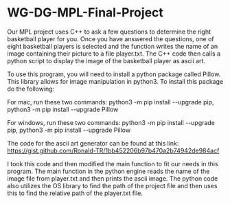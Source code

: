 # WG-DG-MPL-Final-Project
Our MPL project uses C++ to ask a few questions to determine the right basketball player for you.
Once you have answered the questions, one of eight basketball players is selected and the
function writes the name of an image containing their picture to a file player.txt. The C++
code then calls a python script to display the image of the basketball player as ascii art.

To use this program, you will need to install a python package called Pillow. This library
allows for image manipulation in python3. To install this package do the following:

For mac, run these two commands:
    python3 -m pip install --upgrade pip,
    python3 -m pip install --upgrade Pillow

For windows, run these two commands:
    python3 -m pip install --upgrade pip,
    python3 -m pip install --upgrade Pillow

The code for the ascii art generator can be found at this link: https://gist.github.com/Ronald-TR/1bb452206b97b470a2b74942de984acf

I took this code and then modified the main function to fit our needs in this program. The main
function in the python engine reads the name of the image file from player.txt and then prints
the ascii image. The python code also utilizes the OS library to find the path of the project file
and then uses this to find the relative path of the player.txt file.